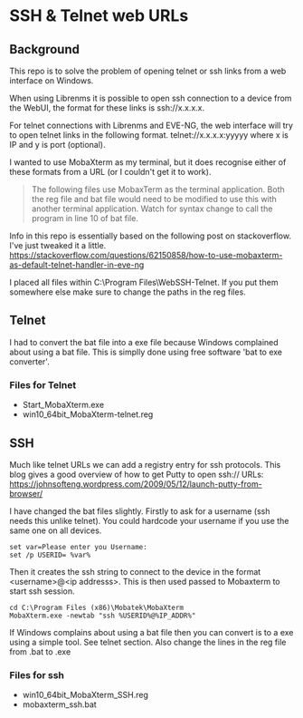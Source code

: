 # SSH & Telnet web URLs

## Background
This repo is to solve the problem of opening telnet or ssh links from a web interface on Windows.

When using Librenms it is possible to open ssh connection to a device from the WebUI, the format for these links is ssh://x.x.x.x.

For telnet connections with Librenms and EVE-NG, the web interface will try to open telnet links in the following format. telnet://x.x.x.x:yyyyy where x is IP and y is port (optional).

I wanted to use MobaXterm as my terminal, but it does recognise either of these formats from a URL (or I couldn't get it to work). 

>The following files use MobaxTerm as the terminal application. Both the reg file and bat file would need to be modified to use this with another terminal application. Watch for syntax change to call the program in line 10 of bat file.

Info in this repo is essentially based on the following post on stackoverflow. I've just tweaked it a little.
https://stackoverflow.com/questions/62150858/how-to-use-mobaxterm-as-default-telnet-handler-in-eve-ng

I placed all files within C:\Program Files\WebSSH-Telnet. If you put them somewhere else make sure to change the paths in the reg files.

## Telnet

I had to convert the bat file into a exe file because Windows complained about using a bat file. This is simplly done using free software 'bat to exe converter'. 

### Files for Telnet
* Start_MobaXterm.exe 
* win10_64bit_MobaXterm-telnet.reg

## SSH
Much like telnet URLs we can add a registry entry for ssh protocols. 
This blog gives a good overview of how to get Putty to open ssh:// URLs: 
https://johnsofteng.wordpress.com/2009/05/12/launch-putty-from-browser/

I have changed the bat files slightly. Firstly to ask for a username (ssh needs this unlike telnet). You could hardcode your username if you use the same one on all devices.

```
set var=Please enter you Username:
set /p USERID= %var%
```

Then it creates the ssh string to connect to the device in the format \<username\>@\<ip addresss\>. This is then used passed to Mobaxterm to start ssh session.

```
cd C:\Program Files (x86)\Mobatek\MobaXterm
MobaXterm.exe -newtab "ssh %USERID%@%IP_ADDR%"
```

If Windows complains about using a bat file then you can convert is to a exe using a simple tool. See telnet section. Also change the lines in the reg file from .bat to .exe

### Files for ssh
* win10_64bit_MobaXterm_SSH.reg 
* mobaxterm_ssh.bat



